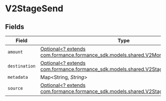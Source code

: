 # V2StageSend


## Fields

| Field                                                                                                                               | Type                                                                                                                                | Required                                                                                                                            | Description                                                                                                                         |
| ----------------------------------------------------------------------------------------------------------------------------------- | ----------------------------------------------------------------------------------------------------------------------------------- | ----------------------------------------------------------------------------------------------------------------------------------- | ----------------------------------------------------------------------------------------------------------------------------------- |
| `amount`                                                                                                                            | [Optional<? extends com.formance.formance_sdk.models.shared.V2Monetary>](../../models/shared/V2Monetary.md)                         | :heavy_minus_sign:                                                                                                                  | N/A                                                                                                                                 |
| `destination`                                                                                                                       | [Optional<? extends com.formance.formance_sdk.models.shared.V2StageSendDestination>](../../models/shared/V2StageSendDestination.md) | :heavy_minus_sign:                                                                                                                  | N/A                                                                                                                                 |
| `metadata`                                                                                                                          | Map<String, *String*>                                                                                                               | :heavy_minus_sign:                                                                                                                  | N/A                                                                                                                                 |
| `source`                                                                                                                            | [Optional<? extends com.formance.formance_sdk.models.shared.V2StageSendSource>](../../models/shared/V2StageSendSource.md)           | :heavy_minus_sign:                                                                                                                  | N/A                                                                                                                                 |